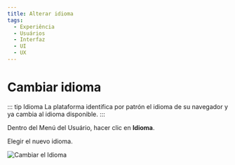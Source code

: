 ```yaml
---
title: Alterar idioma
tags:
  - Experiência
  - Usuários
  - Interfaz
  - UI
  - UX
---
```

# Cambiar idioma

   ::: tip Idioma
   La plataforma identifica por patrón el idioma de su navegador y ya cambia al idioma disponible.
   :::

   Dentro del Menú del Usuário, hacer clic en **Idioma**.

   Elegir el nuevo idioma.

   ![Cambiar el Idioma](https://cdn.phishx.io/phishx-docs/images/phishx_ui_language_01.webp)
